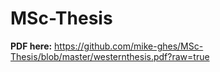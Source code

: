 MSc-Thesis
==========

**PDF here:**
https://github.com/mike-ghes/MSc-Thesis/blob/master/westernthesis.pdf?raw=true

